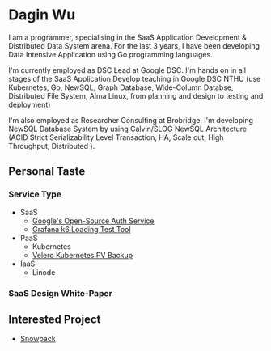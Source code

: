 # Dagin Wu
I am a programmer, specialising in the SaaS Application Development & Distributed Data System arena. For the last 3 years, I have been developing Data Intensive Application using Go programming languages.

I'm currently employed as DSC Lead at Google DSC. I'm hands on in all stages of the SaaS Application Develop teaching in Google DSC NTHU (use Kubernetes, Go, NewSQL, Graph Database, Wide-Column Databse, Distributed File System, Alma Linux, from planning and design to testing and deployment)

I'm also employed as Researcher Consulting at Brobridge. I'm developing NewSQL Database System by using Calvin/SLOG NewSQL Architecture (ACID Strict Serializability Level Transaction, HA, Scale out, High Throughput, Distributed ).

## Personal Taste
### Service Type
- SaaS
  - [Google's Open-Source Auth Service](https://www.ory.sh/keto/)
  - [Grafana k6 Loading Test Tool](https://github.com/grafana/k6)
- PaaS
  - Kubernetes
  - [Velero Kubernetes PV Backup](https://github.com/vmware-tanzu/velero)    
- IaaS
  - Linode
### SaaS Design White-Paper

## Interested Project
- [Snowpack](https://www.snowpack.dev/)

